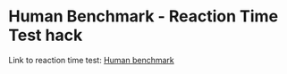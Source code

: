 # Human Benchmark - Reaction Time Test hack

Link to reaction time test: [Human benchmark](https://www.humanbenchmark.com/tests/reactiontime)
